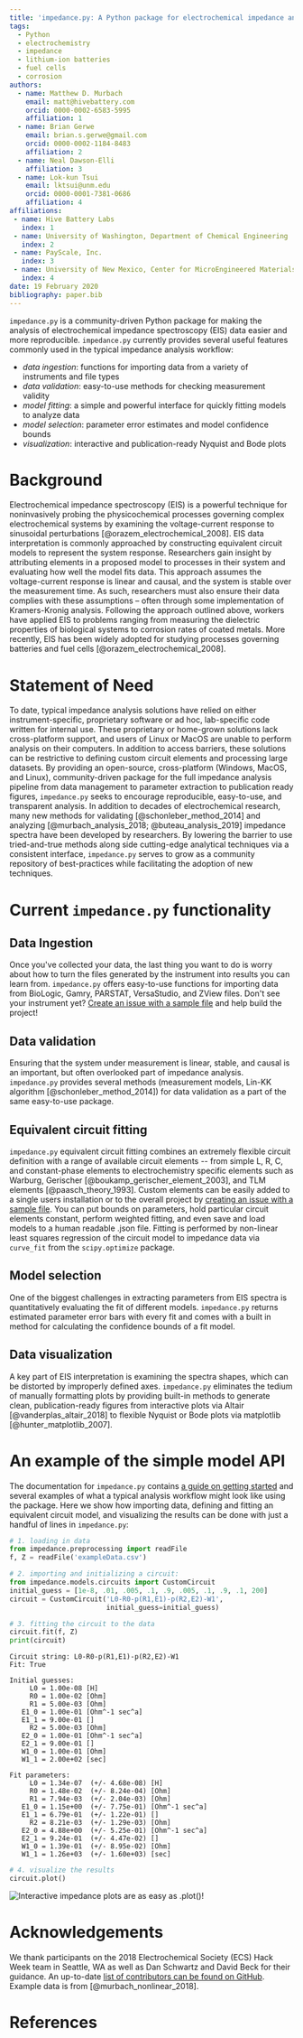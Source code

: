 ```yaml
---
title: 'impedance.py: A Python package for electrochemical impedance analysis'
tags:
  - Python
  - electrochemistry
  - impedance
  - lithium-ion batteries
  - fuel cells
  - corrosion
authors:
  - name: Matthew D. Murbach
    email: matt@hivebattery.com
    orcid: 0000-0002-6583-5995
    affiliation: 1
  - name: Brian Gerwe
    email: brian.s.gerwe@gmail.com
    orcid: 0000-0002-1184-8483
    affiliation: 2
  - name: Neal Dawson-Elli
    affiliation: 3
  - name: Lok-kun Tsui
    email: lktsui@unm.edu
    orcid: 0000-0001-7381-0686
    affiliation: 4
affiliations:
 - name: Hive Battery Labs
   index: 1
 - name: University of Washington, Department of Chemical Engineering
   index: 2
 - name: PayScale, Inc.
   index: 3
 - name: University of New Mexico, Center for MicroEngineered Materials
   index: 4
date: 19 February 2020
bibliography: paper.bib
---
```


`impedance.py` is a community-driven Python package for making the analysis of electrochemical
impedance spectroscopy (EIS) data easier and more reproducible. `impedance.py` currently provides several useful features commonly used in the typical impedance analysis workflow:

- _data ingestion_: functions for importing data from a variety of instruments and file types
- _data validation_: easy-to-use methods for checking measurement validity
- _model fitting_: a simple and powerful interface for quickly fitting models to analyze data
- _model selection_: parameter error estimates and model confidence bounds
- _visualization_: interactive and publication-ready Nyquist and Bode plots

# Background

Electrochemical impedance spectroscopy (EIS) is a powerful technique for noninvasively
probing the physicochemical processes governing complex electrochemical systems by examining the voltage-current response
 to sinusoidal perturbations [@orazem_electrochemical_2008]. EIS data interpretation is commonly approached by constructing equivalent circuit models to represent
 the system response. Researchers gain insight by attributing elements in a proposed model to processes in their system and evaluating
 how well the model fits data. This approach assumes the voltage-current response is linear and causal, and the system is stable over
 the measurement time. As such, researchers must also ensure their data complies with these assumptions – often through some implementation
 of Kramers-Kronig analysis. Following the approach outlined above, workers have applied EIS to problems ranging
 from measuring the dielectric properties of biological systems to corrosion rates of coated metals. More recently, EIS has been widely adopted
 for studying processes governing batteries and fuel cells [@orazem_electrochemical_2008].

# Statement of Need
To date, typical impedance analysis solutions have relied on either instrument-specific, proprietary software or ad hoc, lab-specific code
 written for internal use. These proprietary or home-grown solutions lack cross-platform support, and users of Linux or MacOS are unable to perform analysis on their computers. In addition to access barriers, these solutions can be restrictive to defining custom circuit elements and processing
 large datasets. By providing an open-source, cross-platform (Windows, MacOS, and Linux), community-driven package for the full impedance analysis pipeline from data management to parameter
 extraction to publication ready figures, `impedance.py` seeks to encourage reproducible, easy-to-use, and transparent analysis. In addition to decades
 of electrochemical research, many new methods for validating [@schonleber_method_2014] and analyzing [@murbach_analysis_2018; @buteau_analysis_2019]
 impedance spectra have been developed by researchers. By lowering the barrier to use tried-and-true methods along side cutting-edge analytical
 techniques via a consistent interface, `impedance.py` serves to grow as a community repository of best-practices while facilitating the adoption
 of new techniques.

# Current `impedance.py` functionality

## Data Ingestion
Once you've collected your data, the last thing you want to do is worry about how
to turn the files generated by the instrument into results you can learn from. `impedance.py`
offers easy-to-use functions for importing data from BioLogic, Gamry, PARSTAT, VersaStudio, and ZView files. Don't see your instrument yet?
 [Create an issue with a sample file](https://github.com/ECSHackWeek/impedance.py/issues/new?assignees=&labels=&template=data-file-support-request.md&title=%5BDATA%5D)
 and help build the project!

## Data validation
Ensuring that the system under measurement is linear, stable, and causal is an important, but
often overlooked part of impedance analysis. `impedance.py` provides several methods 
(measurement models, Lin-KK algorithm [@schonleber_method_2014]) for data validation as a part of 
the same easy-to-use package.

## Equivalent circuit fitting
`impedance.py` equivalent circuit fitting combines an extremely flexible circuit definition with a range of available circuit elements --
 from simple L, R, C, and constant-phase elements to electrochemistry specific elements such as Warburg, Gerischer [@boukamp_gerischer_element_2003],
 and TLM elements [@paasch_theory_1993]. Custom elements can be easily added to a single users installation or to the overall project by 
 [creating an issue with a sample file](https://github.com/ECSHackWeek/impedance.py/issues/new?assignees=&labels=&template=data-file-support-request.md&title=%5BDATA%5D).
 You can put bounds on parameters, hold particular circuit elements constant, perform weighted fitting, and even save and load models to a human readable
 .json file. Fitting is performed by non-linear least squares regression of the circuit model to impedance data via `curve_fit` from the `scipy.optimize` package.

## Model selection
One of the biggest challenges in extracting parameters from EIS spectra is quantitatively
evaluating the fit of different models. `impedance.py` returns estimated parameter error
bars with every fit and comes with a built in method for calculating the confidence bounds
of a fit model.

## Data visualization
A key part of EIS interpretation is examining the spectra shapes, which can be distorted by improperly defined axes.
`impedance.py` eliminates the tedium of manually formatting plots by providing built-in methods to generate clean,
 publication-ready figures from interactive plots via Altair [@vanderplas_altair_2018] to flexible Nyquist or Bode plots via
matplotlib [@hunter_matplotlib_2007].


# An example of the simple model API
The documentation for `impedance.py` contains
[a guide on getting started](https://impedancepy.readthedocs.io/en/latest/getting-started.html)
and several examples of what a typical analysis workflow might look like
using the package. Here we show how importing data, defining and fitting an equivalent circuit 
model, and visualizing the results can be done with just a handful of lines in `impedance.py`:

```python
# 1. loading in data
from impedance.preprocessing import readFile
f, Z = readFile('exampleData.csv')

# 2. importing and initializing a circuit:
from impedance.models.circuits import CustomCircuit
initial_guess = [1e-8, .01, .005, .1, .9, .005, .1, .9, .1, 200]
circuit = CustomCircuit('L0-R0-p(R1,E1)-p(R2,E2)-W1',
                        initial_guess=initial_guess)

# 3. fitting the circuit to the data
circuit.fit(f, Z)
print(circuit)
```

```text
Circuit string: L0-R0-p(R1,E1)-p(R2,E2)-W1
Fit: True

Initial guesses:
     L0 = 1.00e-08 [H]
     R0 = 1.00e-02 [Ohm]
     R1 = 5.00e-03 [Ohm]
   E1_0 = 1.00e-01 [Ohm^-1 sec^a]
   E1_1 = 9.00e-01 []
     R2 = 5.00e-03 [Ohm]
   E2_0 = 1.00e-01 [Ohm^-1 sec^a]
   E2_1 = 9.00e-01 []
   W1_0 = 1.00e-01 [Ohm]
   W1_1 = 2.00e+02 [sec]

Fit parameters:
     L0 = 1.34e-07  (+/- 4.68e-08) [H]
     R0 = 1.48e-02  (+/- 8.24e-04) [Ohm]
     R1 = 7.94e-03  (+/- 2.04e-03) [Ohm]
   E1_0 = 1.15e+00  (+/- 7.75e-01) [Ohm^-1 sec^a]
   E1_1 = 6.79e-01  (+/- 1.22e-01) []
     R2 = 8.21e-03  (+/- 1.29e-03) [Ohm]
   E2_0 = 4.88e+00  (+/- 5.25e-01) [Ohm^-1 sec^a]
   E2_1 = 9.24e-01  (+/- 4.47e-02) []
   W1_0 = 1.39e-01  (+/- 8.95e-02) [Ohm]
   W1_1 = 1.26e+03  (+/- 1.60e+03) [sec]
```

```python
# 4. visualize the results
circuit.plot()
```

![Interactive impedance plots are as easy as `.plot()`!](./example.png)

# Acknowledgements

We thank participants on the 2018 Electrochemical Society (ECS) Hack Week team
in Seattle, WA as well as Dan Schwartz and David Beck for their guidance.
An up-to-date [list of contributors can be found on GitHub](https://github.com/ECSHackWeek/impedance.py#contributors-). Example data is from [@murbach_nonlinear_2018].

# References
